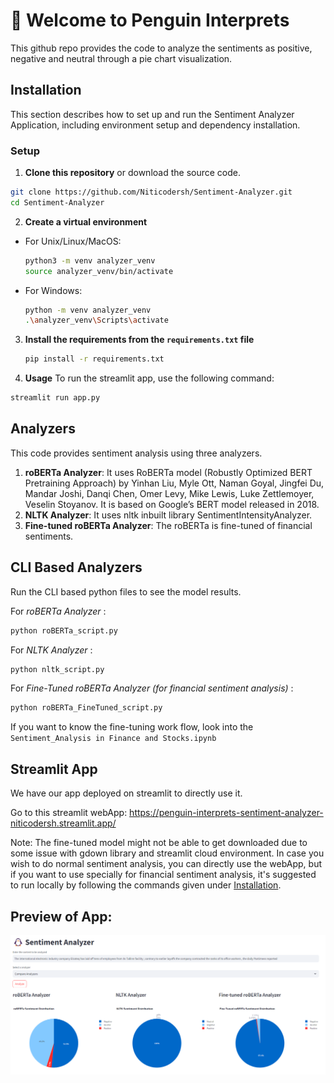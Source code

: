 # 🐧 Welcome to Penguin Interprets 
This github repo provides the code to analyze the sentiments as positive, negative and neutral through a pie chart visualization. 

## Installation<a name="installation"></a>

This section describes how to set up and run the Sentiment Analyzer Application, including environment setup and dependency installation.

### Setup

1. **Clone this repository** or download the source code.
   
 ```bash 
 git clone https://github.com/Niticodersh/Sentiment-Analyzer.git
cd Sentiment-Analyzer
``` 
2. **Create a virtual environment** 
- For Unix/Linux/MacOS:
   ```bash
   python3 -m venv analyzer_venv
   source analyzer_venv/bin/activate
   ```
- For Windows:
   ```bash
   python -m venv analyzer_venv
   .\analyzer_venv\Scripts\activate
   ```
3. **Install the requirements from the `requirements.txt` file**

   ```bash
   pip install -r requirements.txt
   ```
4. **Usage**
 To run the streamlit app, use the following command:
 ```bash
 streamlit run app.py
```

## Analyzers

This code provides sentiment analysis using three analyzers.
1. **roBERTa Analyzer**: It uses RoBERTa model (Robustly Optimized BERT Pretraining Approach) by Yinhan Liu, Myle Ott, Naman Goyal, Jingfei Du, Mandar Joshi, Danqi Chen, Omer Levy, Mike Lewis, Luke Zettlemoyer, Veselin Stoyanov. It is based on Google’s BERT model released in 2018.
2. **NLTK Analyzer**: It uses nltk inbuilt library SentimentIntensityAnalyzer.
3. **Fine-tuned roBERTa Analyzer**: The roBERTa is fine-tuned of financial sentiments.

## CLI Based Analyzers
Run the CLI based python files to see the model results. 

For *roBERTa Analyzer* : 
```bash 
python roBERTa_script.py
```

For *NLTK Analyzer* : 
```bash
python nltk_script.py
```

For *Fine-Tuned roBERTa Analyzer (for financial sentiment analysis)* :
```bash
python roBERTa_FineTuned_script.py
```
If you want to know the fine-tuning work flow, look into the ```Sentiment_Analysis in Finance and Stocks.ipynb```

## Streamlit App

We have our app deployed on streamlit to directly use it. 

Go to this streamlit webApp: https://penguin-interprets-sentiment-analyzer-niticodersh.streamlit.app/ 

Note: The fine-tuned model might not be able to get downloaded due to some issue with gdown library and streamlit cloud environment. In case you wish to do normal sentiment analysis, you can directly use the webApp, but if you want to use specially for financial sentiment analysis, it's suggested to run locally by following the commands given under [Installation](#installation).

## Preview of App:
![Alt text](sentiment_analyzer_img.png)
